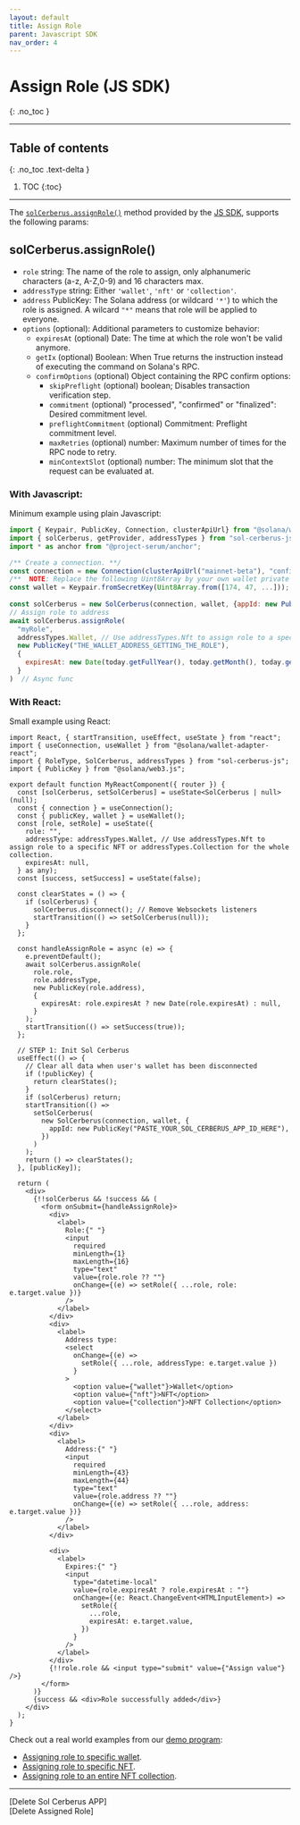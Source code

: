```yaml
---
layout: default
title: Assign Role
parent: Javascript SDK
nav_order: 4
---
```


# Assign Role (JS SDK)
{: .no_toc }

---


## Table of contents
{: .no_toc .text-delta }

1. TOC
{:toc}

---
The [`solCerberus.assignRole()`] method provided by the [JS SDK], supports the following params:

## solCerberus.assignRole()

- `role` string: The name of the role to assign, only alphanumeric characters (a-z, A-Z,0-9) and 16 characters max.
- `addressType` string: Either `'wallet'`, `'nft'` or `'collection'`.
- `address` PublicKey: The Solana address (or wildcard `'*'`) to which the role is assigned. A wilcard `"*"` means that role will be applied to everyone.
- `options` (optional): Additional parameters to customize behavior:
  - `expiresAt` (optional) Date: The time at which the role won't be valid anymore.
  - `getIx` (optional) Boolean: When True returns the instruction instead of executing the command on Solana's RPC.
  - `confirmOptions` (optional) Object containing the RPC confirm options:
    - `skipPreflight` (optional) boolean; Disables transaction verification step.
    - `commitment` (optional) "processed", "confirmed" or "finalized":  Desired commitment level.
    - `preflightCommitment` (optional) Commitment: Preflight commitment level.
    - `maxRetries` (optional) number: Maximum number of times for the RPC node to retry.
    - `minContextSlot` (optional) number: The minimum slot that the request can be evaluated at.


### With Javascript:
Minimum example using plain Javascript:

```js
import { Keypair, PublicKey, Connection, clusterApiUrl} from "@solana/web3.js";
import { solCerberus, getProvider, addressTypes } from "sol-cerberus-js";
import * as anchor from "@project-serum/anchor";

/** Create a connection. **/
const connection = new Connection(clusterApiUrl("mainnet-beta"), "confirmed");
/**  NOTE: Replace the following Uint8Array by your own wallet private key **/
const wallet = Keypair.fromSecretKey(Uint8Array.from([174, 47, ...]));
 
const solCerberus = new SolCerberus(connection, wallet, {appId: new PublicKey("PASTE_YOUR_SOL_CERBERUS_APP_ID_HERE")});
// Assign role to address
await solCerberus.assignRole(
  "myRole", 
  addressTypes.Wallet, // Use addressTypes.Nft to assign role to a specific NFT or addressTypes.Collection for the whole collection.
  new PublicKey("THE_WALLET_ADDRESS_GETTING_THE_ROLE"), 
  {
    expiresAt: new Date(today.getFullYear(), today.getMonth(), today.getDate() + 1) // The assigned Role will expire in 24h
  } 
)  // Async func
```

### With React:
Small example using React:

```tsx
import React, { startTransition, useEffect, useState } from "react";
import { useConnection, useWallet } from "@solana/wallet-adapter-react";
import { RoleType, SolCerberus, addressTypes } from "sol-cerberus-js";
import { PublicKey } from "@solana/web3.js";

export default function MyReactComponent({ router }) {
  const [solCerberus, setSolCerberus] = useState<SolCerberus | null>(null);
  const { connection } = useConnection();
  const { publicKey, wallet } = useWallet();
  const [role, setRole] = useState({
    role: "",
    addressType: addressTypes.Wallet, // Use addressTypes.Nft to assign role to a specific NFT or addressTypes.Collection for the whole collection. 
    expiresAt: null,
  } as any);
  const [success, setSuccess] = useState(false);

  const clearStates = () => {
    if (solCerberus) {
      solCerberus.disconnect(); // Remove Websockets listeners
      startTransition(() => setSolCerberus(null));
    }
  };

  const handleAssignRole = async (e) => {
    e.preventDefault();
    await solCerberus.assignRole(
      role.role,
      role.addressType,
      new PublicKey(role.address),
      {
        expiresAt: role.expiresAt ? new Date(role.expiresAt) : null,
      }
    );
    startTransition(() => setSuccess(true));
  };

  // STEP 1: Init Sol Cerberus
  useEffect(() => {
    // Clear all data when user's wallet has been disconnected
    if (!publicKey) {
      return clearStates();
    }
    if (solCerberus) return;
    startTransition(() =>
      setSolCerberus(
        new SolCerberus(connection, wallet, {
          appId: new PublicKey("PASTE_YOUR_SOL_CERBERUS_APP_ID_HERE"),
        })
      )
    );
    return () => clearStates();
  }, [publicKey]);

  return (
    <div>
      {!!solCerberus && !success && (
        <form onSubmit={handleAssignRole}>
          <div>
            <label>
              Role:{" "}
              <input
                required
                minLength={1}
                maxLength={16}
                type="text"
                value={role.role ?? ""}
                onChange={(e) => setRole({ ...role, role: e.target.value })}
              />
            </label>
          </div>
          <div>
            <label>
              Address type:
              <select
                onChange={(e) =>
                  setRole({ ...role, addressType: e.target.value })
                }
              >
                <option value={"wallet"}>Wallet</option>
                <option value={"nft"}>NFT</option>
                <option value={"collection"}>NFT Collection</option>
              </select>
            </label>
          </div>
          <div>
            <label>
              Address:{" "}
              <input
                required
                minLength={43}
                maxLength={44}
                type="text"
                value={role.address ?? ""}
                onChange={(e) => setRole({ ...role, address: e.target.value })}
              />
            </label>
          </div>

          <div>
            <label>
              Expires:{" "}
              <input
                type="datetime-local"
                value={role.expiresAt ? role.expiresAt : ""}
                onChange={(e: React.ChangeEvent<HTMLInputElement>) =>
                  setRole({
                    ...role,
                    expiresAt: e.target.value,
                  })
                }
              />
            </label>
          </div>
          {!!role.role && <input type="submit" value={"Assign value"} />}
        </form>
      )}
      {success && <div>Role successfully added</div>}
    </div>
  );
}
```

Check out a real world examples from our [demo program]:

- [Assigning role to specific wallet].
- [Assigning role to specific NFT].
- [Assigning role to an entire NFT collection].

---

<div class="prev-next">
<div markdown="1">
[Delete Sol Cerberus APP]
</div>
<div markdown="1">
[Delete Assigned Role]
</div>
</div>

[`solCerberus.assignRole()`]: https://js-sdk.solcerberus.com/classes/SolCerberus.html#assignRole
[JS SDK]: https://www.npmjs.com/package/sol-cerberus-js
[demo program]: https://demo.solcerberus.com/
[Assigning role to specific wallet]: https://github.com/AnderUstarroz/sol-cerberus-demo/blob/main/tests/2_square.ts#L23-L27
[Assigning role to specific NFT]: https://github.com/AnderUstarroz/sol-cerberus-demo/blob/main/tests/3_circle.ts#L36-L39
[Assigning role to an entire NFT collection]: https://github.com/AnderUstarroz/sol-cerberus-demo/blob/main/tests/4_triangle.ts#L47-L51
[Delete Sol Cerberus APP]: ../delete-sol-cerberus-app
[Delete Assigned Role]: ../delete-assigned-role